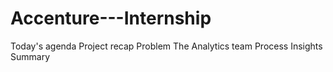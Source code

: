 # Accenture---Internship
Today's agenda
Project recap
Problem
The Analytics team
Process
Insights
Summary
